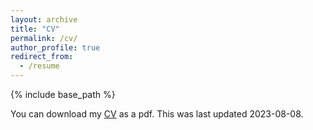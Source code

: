 ```yaml
---
layout: archive
title: "CV"
permalink: /cv/
author_profile: true
redirect_from:
  - /resume
---
```


{% include base_path %}

You can download my [CV](https://morphismz.github.io/files/baker-raymond-cv.pdf) as a pdf. This was last updated 2023-08-08.